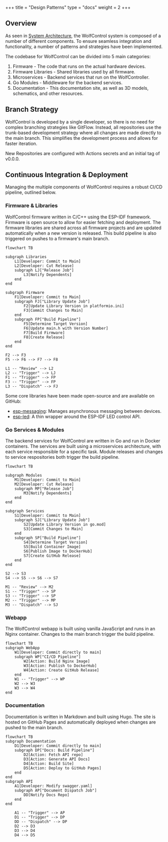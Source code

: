 +++
title = "Design Patterns"
type = "docs"
weight = 2
+++

## Overview

As seen in [System Architecture](/developers/architecture), the WolfControl system is composed of a number of different components. To ensure seamless integration and functionality, a number of patterns and strategies have been implemented.

The codebase for WolfControl can be divided into 5 main categories:

1. Firmware - The code that runs on the actual hardware devices.
2. Firmware Libraries - Shared libraries used by all firmware.
3. Microservices - Backend services that run on the WolfController.
4. Go Modules - Middleware for the backend services.
5. Documentation - This documentation site, as well as 3D models, schematics, and other resources.

## Branch Strategy

WolfControl is developed by a single developer, so there is no need for complex branching strategies like GitFlow. Instead, all repositories use the trunk-based development strategy where all changes are made directly to the main branch. This simplifies the development process and allows for faster iteration.

New Repositories are configured with Actions secrets and an initial tag of v0.0.0.

## Continuous Integration & Deployment

Managing the multiple components of WolfControl requires a robust CI/CD pipeline, outlined below.

### Firmware & Libraries

WolfControl firmware written in C/C++ using the ESP-IDF framework. Firmware is open source to allow for easier fetching and deployment. The firmware libraries are shared across all firmware projects and are updated automatically when a new version is released. This build pipeline is also triggered on pushes to a firmware's main branch.

```mermaid
flowchart TB

subgraph Libraries
    L1[Developer: Commit to Main]
    L2[Developer: Cut Release]
    subgraph LJ["Release Job"]
        L3[Notify Dependents]
    end
end

subgraph Firmware
    F1[Developer: Commit to Main]
    subgraph FJ["Library Update Job"]
        F2[Update Library Version in platformio.ini]
        F3[Commit Changes to Main]
    end
    subgraph FP["Build Pipeline"]
        F5[Determine Target Version]
        F6[Update main.h with Version Number]
        F7[Build Firmware]
        F8[Create Release]
    end
end

F2 --> F3
F5 --> F6 --> F7 --> F8

L1 -- "Review" --> L2
L2 -- "Trigger" --> LJ
F1 -- "Trigger" --> FP
F3 -- "Trigger" --> FP
L3 -- "Dispatch" --> FJ

```

Some core libraries have been made open-source and are available on GitHub:

- [esp-messaging](https://github.com/WolfControl/esp-messaging): Manages asynchronous messaging between devices.
- [esp-led](https://github.com/WolfControl/esp-led): A thin wrapper around the ESP-IDF LED control API.

### Go Services & Modules

The backend services for WolfControl are written in Go and run in Docker containers. The services are built using a microservices architecture, with each service responsible for a specific task. Module releases and changes to service respositories both trigger the build pipeline.

```mermaid
flowchart TB

subgraph Modules
    M1[Developer: Commit to Main]
    M2[Developer: Cut Release]
    subgraph MP["Release Job"]
        M3[Notify Dependents]
    end
end

subgraph Services
    S1[Developer: Commit to Main]
    subgraph SJ["Library Update Job"]
        S2[Update Library Version in go.mod]
        S3[Commit Changes to Main]
    end
    subgraph SP["Build Pipeline"]
        S4[Determine Target Version]
        S5[Build Container Image]
        S6[Publish Image to DockerHub]
        S7[Create GitHub Release]
    end
end

S2 --> S3
S4 --> S5 --> S6 --> S7

M1 -- "Review" --> M2
S1 -- "Trigger" --> SP
S3 -- "Trigger" --> SP
M2 -- "Trigger" --> MP
M3 -- "Dispatch" --> SJ

```

### Webapp

The WolfControl webapp is built using vanilla JavaScript and runs in an Nginx container. Changes to the main branch trigger the build pipeline.

```mermaid
flowchart TB
subgraph WebApp
    W1[Developer: Commit directly to main]
    subgraph WP["CI/CD Pipeline"]
        W2[Action: Build Nginx Image]
        W3[Action: Publish to DockerHub]
        W4[Action: Create GitHub Release]
    end
    W1 -- "Trigger" --> WP
    W2 --> W3
    W3 --> W4
end
```

### Documentation

Documentation is written in Markdown and built using Hugo. The site is hosted on GitHub Pages and automatically deployed when changes are pushed to the main branch.

```mermaid
flowchart TB
subgraph Documentation
    D1[Developer: Commit directly to main]
    subgraph DP["Docs: Build Pipeline"]
        D2[Action: Fetch API repo]
        D3[Action: Generate API Docs]
        D4[Action: Build Site]
        D5[Action: Deploy to GitHub Pages]
    end
end
subgraph API
    A1[Developer: Modify swagger.yaml]
    subgraph AP["Document Dispatch Job"]
        DD[Notify Docs Repo]
    end
end

    A1 -- "Trigger" --> AP
    D1 -- "Trigger" --> DP
    DD -- "Dispatch" --> DP
    D2 --> D3
    D3 --> D4
    D4 --> D5
```
